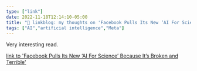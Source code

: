 ```yaml
---
type: ["link"]
date: 2022-11-18T12:14:10-05:00
title: "🔗 linkblog: my thoughts on 'Facebook Pulls Its New ‘AI For Science’ Because It’s Broken and Terrible'"
tags: ["AI","artificial intelligence","Meta"]
---
```

Very interesting read.  
 

[link to 'Facebook Pulls Its New ‘AI For Science’ Because It’s Broken and Terrible'](https://www.vice.com/en/article/3adyw9/facebook-pulls-its-new-ai-for-science-because-its-broken-and-terrible)
